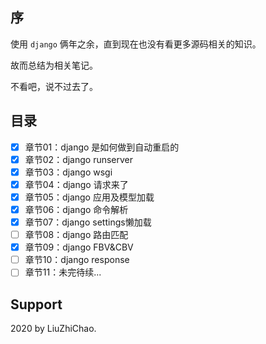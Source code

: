 
## 序

使用 `django` 俩年之余，直到现在也没有看更多源码相关的知识。

故而总结为相关笔记。

不看吧，说不过去了。

## 目录

- [x] 章节01：django 是如何做到自动重启的
- [x] 章节02：django runserver
- [x] 章节03：django wsgi
- [x] 章节04：django 请求来了
- [x] 章节05：django 应用及模型加载
- [x] 章节06：django 命令解析
- [x] 章节07：django settings懒加载
- [ ] 章节08：django 路由匹配
- [x] 章节09：django FBV&CBV
- [ ] 章节10：django response
- [ ] 章节11：未完待续...

## Support

2020 by LiuZhiChao.
